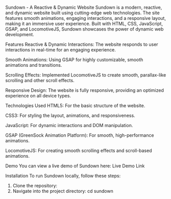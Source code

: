 Sundown - A Reactive & Dynamic Website
Sundown is a modern, reactive, and dynamic website built using cutting-edge web technologies. The site features smooth animations, engaging interactions, and a responsive layout, making it an immersive user experience. Built with HTML, CSS, JavaScript, GSAP, and LocomotiveJS, Sundown showcases the power of dynamic web development.

Features
Reactive & Dynamic Interactions: The website responds to user interactions in real-time for an engaging experience.

Smooth Animations: Using GSAP for highly customizable, smooth animations and transitions.

Scrolling Effects: Implemented LocomotiveJS to create smooth, parallax-like scrolling and other scroll effects.

Responsive Design: The website is fully responsive, providing an optimized experience on all device types.

Technologies Used
HTML5: For the basic structure of the website.

CSS3: For styling the layout, animations, and responsiveness.

JavaScript: For dynamic interactions and DOM manipulation.

GSAP (GreenSock Animation Platform): For smooth, high-performance animations.

LocomotiveJS: For creating smooth scrolling effects and scroll-based animations.

Demo
You can view a live demo of Sundown here: Live Demo Link

Installation
To run Sundown locally, follow these steps:
1. Clone the repository:
2. Navigate into the project directory: cd sundown
